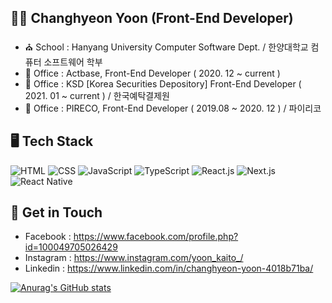 ## 👋🏻 Changhyeon Yoon (Front-End Developer) 
- ⛪ School️ : Hanyang University Computer Software Dept. / 한양대학교 컴퓨터 소프트웨어 학부
- 🏢 Office : Actbase, Front-End Developer ( 2020. 12 ~ current ) 
- 🏢 Office : KSD [Korea Securities Depository] Front-End Developer ( 2021. 01 ~ current ) / 한국예탁결제원 
- 🏢 Office : PIRECO, Front-End Developer ( 2019.08 ~ 2020. 12 ) / 파이리코 


## 🖥  Tech Stack
![HTML](https://img.shields.io/badge/-HTML-brightgreen)
![CSS](https://img.shields.io/badge/-CSS-yellowgreen)
![JavaScript](https://img.shields.io/badge/-JavaScript-orange)
![TypeScript](https://img.shields.io/badge/-TypeScript-red)
![React.js](https://img.shields.io/badge/-React.js-lightgrey)
![Next.js](https://img.shields.io/badge/-Next.js-yellow)
![React Native](https://img.shields.io/badge/-React%20Native-blue)

## 📱 Get in Touch
- Facebook : https://www.facebook.com/profile.php?id=100049705026429
- Instagram : https://www.instagram.com/yoon_kaito_/
- Linkedin :  https://www.linkedin.com/in/changhyeon-yoon-4018b71ba/


[![Anurag's GitHub stats](https://github-readme-stats.vercel.app/apiChanghyeonYoonanuraghazra)](https://github.com/anuraghazra/github-readme-stats)

<!--
**ChanghyeonYoon/ChanghyeonYoon** is a ✨ _special_ ✨ repository because its `README.md` (this file) appears on your GitHub profile.

Here are some ideas to get you started:

- 🔭 I’m currently working on ...
- 🌱 I’m currently learning ...
- 👯 I’m looking to collaborate on ...
- 🤔 I’m looking for help with ...
- 💬 Ask me about ...
- 📫 How to reach me: ...
- 😄 Pronouns: ...
- ⚡ Fun fact: ...
-->

